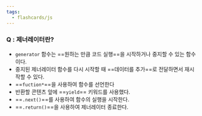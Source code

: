 ```yaml
---
tags:
  - flashcards/js
---
```

### Q : 제너레이터란? 
- `generator` 함수는 ==원하는 만큼 코드 실행==을 시작하거나 중지할 수 있는 함수이다. 
- 중지된 제너레이터 함수를 다시 시작할 때 ==데이터를 추가==로 전달하면서 재시작할 수 있다.
- ==`fuction*`==을 사용하여 함수를 선언한다
- 반환할 콘텐츠 앞에 ==`yield`== 키워드를 사용했다.
- ==`.next()`==를 사용하여 함수의 실행을 시작한다.
-  ==`.return()`==을 사용하여 제너레이터 종료한다.